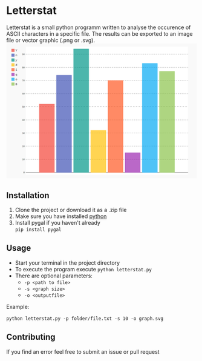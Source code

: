 # Letterstat

Letterstat is a small python programm written to analyse the occurence of ASCII characters in a specific file. The results can be exported to an image file or vector graphic (.png or .svg).
![Image of Letterstat](resources/letterstat.png)

## Installation

 1. Clone the project or download it as a .zip file
 2. Make sure you have installed  [python](https://www.python.org/downloads/)
 3. Install pygal if you haven't already  
 `pip install pygal`


## Usage

 -  Start your terminal in the project directory
 - To execute the program execute
  `python letterstat.py`
 - There are optional parameters:
	 - `-p <path to file>`
	 - `-s <graph size>`
	 - `-o <outputfile>`


Example:

    python letterstat.py -p folder/file.txt -s 10 -o graph.svg

## Contributing
If you find an error feel free to submit an issue or pull request

